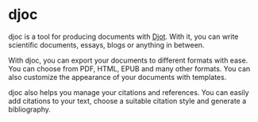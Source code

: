 # djoc

djoc is a tool for producing documents with [Djot](https://djot.net). With it,
you can write scientific documents, essays, blogs or anything in between.

With djoc, you can export your documents to different formats with ease. You can
choose from PDF, HTML, EPUB and many other formats. You can also customize the
appearance of your documents with templates.

djoc also helps you manage your citations and references. You can easily add
citations to your text, choose a suitable citation style and generate a
bibliography.
